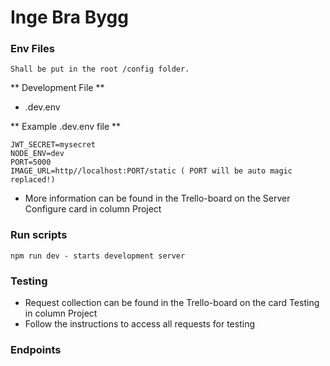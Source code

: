 # Inge Bra Bygg

### Env Files
``` 
Shall be put in the root /config folder.
```
** Development File **

- .dev.env

** Example .dev.env file **
``` 
JWT_SECRET=mysecret
NODE_ENV=dev
PORT=5000
IMAGE_URL=http//localhost:PORT/static ( PORT will be auto magic replaced!)
```
- More information can be found in the Trello-board on the Server Configure card in column Project

### Run scripts
``` 
npm run dev - starts development server
```

### Testing
- Request collection can be found in the Trello-board on the card Testing in column Project
- Follow the instructions to access all requests for testing

### Endpoints
